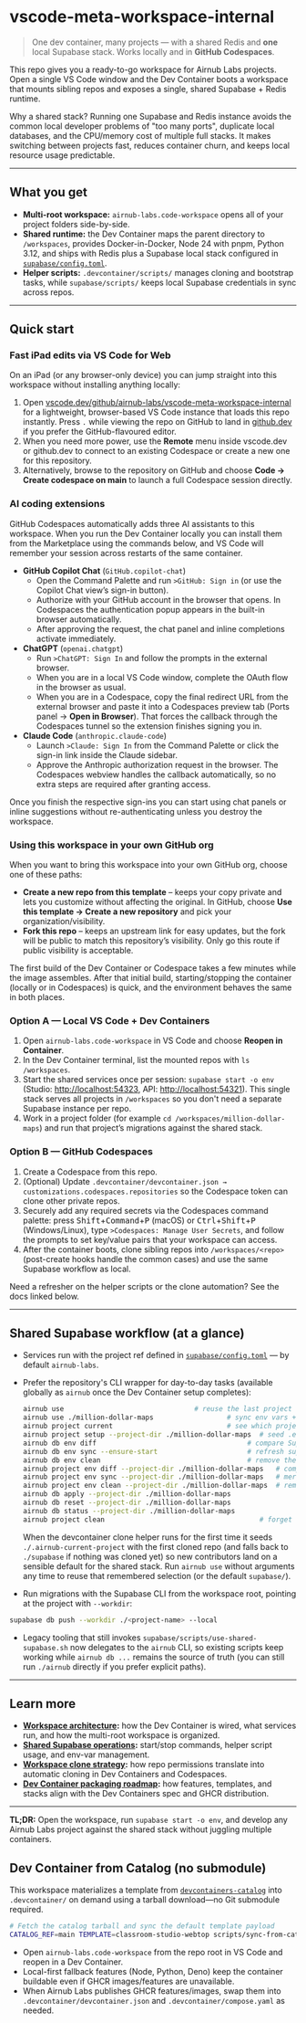 # vscode-meta-workspace-internal

> One dev container, many projects — with a shared Redis and **one** local Supabase stack. Works locally and in **GitHub Codespaces**.

This repo gives you a ready-to-go workspace for Airnub Labs projects. Open a single VS Code window and the Dev Container boots a workspace that mounts sibling repos and exposes a single, shared Supabase + Redis runtime.

Why a shared stack? Running one Supabase and Redis instance avoids the common local developer problems of "too many ports", duplicate local databases, and the CPU/memory cost of multiple full stacks. It makes switching between projects fast, reduces container churn, and keeps local resource usage predictable.

---

## What you get

* **Multi-root workspace:** `airnub-labs.code-workspace` opens all of your project folders side-by-side.
* **Shared runtime:** the Dev Container maps the parent directory to `/workspaces`, provides Docker-in-Docker, Node 24 with pnpm, Python 3.12, and ships with Redis plus a Supabase local stack configured in [`supabase/config.toml`](./supabase/config.toml).
* **Helper scripts:** `.devcontainer/scripts/` manages cloning and bootstrap tasks, while `supabase/scripts/` keeps local Supabase credentials in sync across repos.

---

## Quick start

### Fast iPad edits via VS Code for Web

On an iPad (or any browser-only device) you can jump straight into this workspace without installing anything locally:

1. Open [vscode.dev/github/airnub-labs/vscode-meta-workspace-internal](https://vscode.dev/github/airnub-labs/vscode-meta-workspace-internal) for a lightweight, browser-based VS Code instance that loads this repo instantly. Press `.` while viewing the repo on GitHub to land in [github.dev](https://github.dev/airnub-labs/vscode-meta-workspace-internal) if you prefer the GitHub-flavoured editor.
2. When you need more power, use the **Remote** menu inside vscode.dev or github.dev to connect to an existing Codespace or create a new one for this repository.
3. Alternatively, browse to the repository on GitHub and choose **Code → Create codespace on main** to launch a full Codespace session directly.

### AI coding extensions

GitHub Codespaces automatically adds three AI assistants to this workspace. When you run the Dev Container locally you can install them from the Marketplace using the commands below, and VS Code will remember your session across restarts of the same container.

* **GitHub Copilot Chat** (`GitHub.copilot-chat`)
  * Open the Command Palette and run `>GitHub: Sign in` (or use the Copilot Chat view’s sign-in button).
  * Authorize with your GitHub account in the browser that opens. In Codespaces the authentication popup appears in the built-in browser automatically.
  * After approving the request, the chat panel and inline completions activate immediately.
* **ChatGPT** (`openai.chatgpt`)
  * Run `>ChatGPT: Sign In` and follow the prompts in the external browser.
  * When you are in a local VS Code window, complete the OAuth flow in the browser as usual.
  * When you are in a Codespace, copy the final redirect URL from the external browser and paste it into a Codespaces preview tab (Ports panel → **Open in Browser**). That forces the callback through the Codespaces tunnel so the extension finishes signing you in.
* **Claude Code** (`anthropic.claude-code`)
  * Launch `>Claude: Sign In` from the Command Palette or click the sign-in link inside the Claude sidebar.
  * Approve the Anthropic authorization request in the browser. The Codespaces webview handles the callback automatically, so no extra steps are required after granting access.

Once you finish the respective sign-ins you can start using chat panels or inline suggestions without re-authenticating unless you destroy the workspace.

### Using this workspace in your own GitHub org

When you want to bring this workspace into your own GitHub org, choose one of these paths:

* **Create a new repo from this template** – keeps your copy private and lets you customize without affecting the original. In GitHub, choose **Use this template → Create a new repository** and pick your organization/visibility.
* **Fork this repo** – keeps an upstream link for easy updates, but the fork will be public to match this repository’s visibility. Only go this route if public visibility is acceptable.

The first build of the Dev Container or Codespace takes a few minutes while the image assembles. After that initial build, starting/stopping the container (locally or in Codespaces) is quick, and the environment behaves the same in both places.

### Option A — Local VS Code + Dev Containers

1. Open `airnub-labs.code-workspace` in VS Code and choose **Reopen in Container**.
2. In the Dev Container terminal, list the mounted repos with `ls /workspaces`.
3. Start the shared services once per session: `supabase start -o env` (Studio: [http://localhost:54323](http://localhost:54323), API: [http://localhost:54321](http://localhost:54321)). This single stack serves all projects in `/workspaces` so you don't need a separate Supabase instance per repo.
4. Work in a project folder (for example `cd /workspaces/million-dollar-maps`) and run that project’s migrations against the shared stack.

### Option B — GitHub Codespaces

1. Create a Codespace from this repo.
2. (Optional) Update `.devcontainer/devcontainer.json → customizations.codespaces.repositories` so the Codespace token can clone other private repos.
3. Securely add any required secrets via the Codespaces command palette: press <kbd>Shift</kbd>+<kbd>Command</kbd>+<kbd>P</kbd> (macOS) or <kbd>Ctrl</kbd>+<kbd>Shift</kbd>+<kbd>P</kbd> (Windows/Linux), type `>Codespaces: Manage User Secrets`, and follow the prompts to set key/value pairs that your workspace can access.
4. After the container boots, clone sibling repos into `/workspaces/<repo>` (post-create hooks handle the common cases) and use the same Supabase workflow as local.

Need a refresher on the helper scripts or the clone automation? See the docs linked below.

---

## Shared Supabase workflow (at a glance)

* Services run with the project ref defined in [`supabase/config.toml`](./supabase/config.toml) — by default `airnub-labs`.
* Prefer the repository's CLI wrapper for day-to-day tasks (available globally as `airnub` once the Dev Container setup completes):

  ```bash
  airnub use                                # reuse the last project (or default supabase/)
  airnub use ./million-dollar-maps                  # sync env vars + push migrations + show status
  airnub project current                            # see which project was activated last
  airnub project setup --project-dir ./million-dollar-maps  # seed .env.local then sync Supabase credentials
  airnub db env diff                                     # compare Supabase CLI env output with supabase/.env.local
  airnub db env sync --ensure-start                      # refresh supabase/.env.local (start services if needed)
  airnub db env clean                                    # remove the shared supabase/.env.local file
  airnub project env diff --project-dir ./million-dollar-maps   # compare project env with shared Supabase vars
  airnub project env sync --project-dir ./million-dollar-maps   # merge shared Supabase vars into the project env file
  airnub project env clean --project-dir ./million-dollar-maps  # remove the project's generated env file
  airnub db apply --project-dir ./million-dollar-maps
  airnub db reset --project-dir ./million-dollar-maps
  airnub db status --project-dir ./million-dollar-maps
  airnub project clean                                      # forget the remembered project selection
  ```

  When the devcontainer clone helper runs for the first time it seeds `./.airnub-current-project` with the first cloned repo
  (and falls back to `./supabase` if nothing was cloned yet) so new contributors land on a sensible default for the shared stack.
  Run `airnub use` without arguments any time to reuse that remembered selection (or the default `supabase/`).

* Run migrations with the Supabase CLI from the workspace root, pointing at the project with `--workdir`:

```bash
supabase db push --workdir ./<project-name> --local
```

* Legacy tooling that still invokes `supabase/scripts/use-shared-supabase.sh` now delegates to the `airnub` CLI, so existing scripts keep working while `airnub db ...` remains the source of truth (you can still run `./airnub` directly if you prefer explicit paths).

---

## Learn more

* **[Workspace architecture](./docs/workspace-architecture.md):** how the Dev Container is wired, what services run, and how the multi-root workspace is organized.
* **[Shared Supabase operations](./docs/shared-supabase.md):** start/stop commands, helper script usage, and env-var management.
* **[Workspace clone strategy](./docs/clone-strategy.md):** how repo permissions translate into automatic cloning in Dev Containers and Codespaces.
* **[Dev Container packaging roadmap](./docs/devcontainer-spec-alignment.md):** how features, templates, and stacks align with the Dev Containers spec and GHCR distribution.

---

**TL;DR:** Open the workspace, run `supabase start -o env`, and develop any Airnub Labs project against the shared stack without juggling multiple containers.

## Dev Container from Catalog (no submodule)
This workspace materializes a template from [`devcontainers-catalog`](https://github.com/airnub-labs/devcontainers-catalog)
into `.devcontainer/` on demand using a tarball download—no Git submodule required.

```bash
# Fetch the catalog tarball and sync the default template payload
CATALOG_REF=main TEMPLATE=classroom-studio-webtop scripts/sync-from-catalog.sh
```

- Open `airnub-labs.code-workspace` from the repo root in VS Code and reopen in a Dev Container.
- Local-first fallback features (Node, Python, Deno) keep the container buildable even if GHCR images/features are unavailable.
- When Airnub Labs publishes GHCR features/images, swap them into `.devcontainer/devcontainer.json` and `.devcontainer/compose.yaml` as needed.
